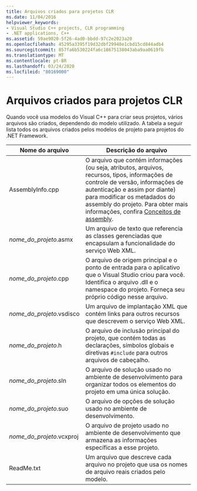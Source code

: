 ```yaml
---
title: Arquivos criados para projetos CLR
ms.date: 11/04/2016
helpviewer_keywords:
- Visual Studio C++ projects, CLR programming
- .NET applications, C++
ms.assetid: 59ae9020-5f26-4ad0-bbdd-97c2e2023a20
ms.openlocfilehash: 45295a3395f19d32dbf29948e1cbd15cd844adb4
ms.sourcegitcommit: 857fa6b530224fa6c18675138043aba9aa0619fb
ms.translationtype: MT
ms.contentlocale: pt-BR
ms.lasthandoff: 03/24/2020
ms.locfileid: "80169000"
---
```

# <a name="files-created-for-clr-projects"></a>Arquivos criados para projetos CLR

Quando você usa modelos do Visual C++ para criar seus projetos, vários arquivos são criados, dependendo do modelo utilizado. A tabela a seguir lista todos os arquivos criados pelos modelos de projeto para projetos do .NET Framework.

|Nome do arquivo|Descrição do arquivo|
|---------------|----------------------|
|AssemblyInfo.cpp|O arquivo que contém informações (ou seja, atributos, arquivos, recursos, tipos, informações de controle de versão, informações de autenticação e assim por diante) para modificar os metadados do assembly do projeto. Para obter mais informações, confira [Conceitos de assembly](/dotnet/framework/app-domains/assembly-contents).|
|*nome_do_projeto*.asmx|Um arquivo de texto que referencia as classes gerenciadas que encapsulam a funcionalidade do serviço Web XML.|
|*nome_do_projeto*.cpp|O arquivo de origem principal e o ponto de entrada para o aplicativo que o Visual Studio criou para você. Identifica o arquivo .dll e o namespace do projeto. Forneça seu próprio código nesse arquivo.|
|*nome_do_projeto*.vsdisco|Um arquivo de implantação XML que contém links para outros recursos que descrevem o serviço Web XML.|
|*nome_do_projeto*.h|O arquivo de inclusão principal do projeto, que contém todas as declarações, símbolos globais e diretivas `#include` para outros arquivos de cabeçalho.|
|*nome_do_projeto*.sln|O arquivo de solução usado no ambiente de desenvolvimento para organizar todos os elementos do projeto em uma única solução.|
|*nome_do_projeto*.suo|O arquivo de opções de solução usado no ambiente de desenvolvimento.|
|*nome_do_projeto*.vcxproj|O arquivo de projeto usado no ambiente de desenvolvimento que armazena as informações específicas a esse projeto.|
|ReadMe.txt|Um arquivo que descreve cada arquivo no projeto que usa os nomes de arquivo reais criados pelo modelo.|
